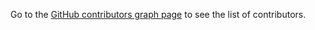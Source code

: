 Go to the [GitHub contributors graph page](https://github.com/rafeca/prettyjson/graphs/contributors)
to see the list of contributors.
